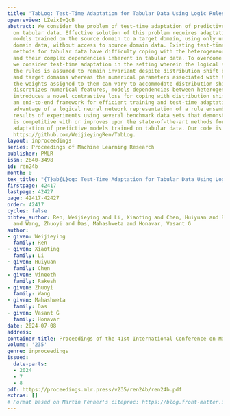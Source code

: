 ```yaml
---
title: 'TabLog: Test-Time Adaptation for Tabular Data Using Logic Rules'
openreview: LZeixIvQcB
abstract: We consider the problem of test-time adaptation of predictive models trained
  on tabular data. Effective solution of this problem requires adaptation of predictive
  models trained on the source domain to a target domain, using only unlabeled target
  domain data, without access to source domain data. Existing test-time adaptation
  methods for tabular data have difficulty coping with the heterogeneous features
  and their complex dependencies inherent in tabular data. To overcome these limitations,
  we consider test-time adaptation in the setting wherein the logical structure of
  the rules is assumed to remain invariant despite distribution shift between source
  and target domains whereas the numerical parameters associated with the rules and
  the weights assigned to them can vary to accommodate distribution shift. TabLog
  discretizes numerical features, models dependencies between heterogeneous features,
  introduces a novel contrastive loss for coping with distribution shift, and presents
  an end-to-end framework for efficient training and test-time adaptation by taking
  advantage of a logical neural network representation of a rule ensemble. We present
  results of experiments using several benchmark data sets that demonstrate TabLog
  is competitive with or improves upon the state-of-the-art methods for test-time
  adaptation of predictive models trained on tabular data. Our code is available at
  https://github.com/WeijieyingRen/TabLog.
layout: inproceedings
series: Proceedings of Machine Learning Research
publisher: PMLR
issn: 2640-3498
id: ren24b
month: 0
tex_title: "{T}ab{L}og: Test-Time Adaptation for Tabular Data Using Logic Rules"
firstpage: 42417
lastpage: 42427
page: 42417-42427
order: 42417
cycles: false
bibtex_author: Ren, Weijieying and Li, Xiaoting and Chen, Huiyuan and Rakesh, Vineeth
  and Wang, Zhuoyi and Das, Mahashweta and Honavar, Vasant G
author:
- given: Weijieying
  family: Ren
- given: Xiaoting
  family: Li
- given: Huiyuan
  family: Chen
- given: Vineeth
  family: Rakesh
- given: Zhuoyi
  family: Wang
- given: Mahashweta
  family: Das
- given: Vasant G
  family: Honavar
date: 2024-07-08
address:
container-title: Proceedings of the 41st International Conference on Machine Learning
volume: '235'
genre: inproceedings
issued:
  date-parts:
  - 2024
  - 7
  - 8
pdf: https://proceedings.mlr.press/v235/ren24b/ren24b.pdf
extras: []
# Format based on Martin Fenner's citeproc: https://blog.front-matter.io/posts/citeproc-yaml-for-bibliographies/
---
```

